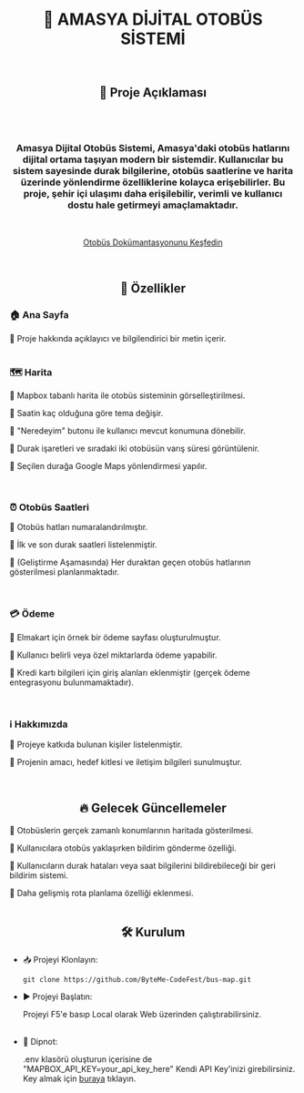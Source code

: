 
<h1 align="center">🚌 AMASYA DİJİTAL OTOBÜS SİSTEMİ</h1>     
<br>
</p>
</p>
 <h2 align="center">📌 Proje Açıklaması</h2>
<br>
<br>

</p>
<p align = "center">
 <h3 align="center">Amasya Dijital Otobüs Sistemi, Amasya'daki otobüs hatlarını dijital ortama taşıyan modern bir sistemdir. Kullanıcılar bu sistem sayesinde durak bilgilerine, otobüs saatlerine ve harita üzerinde yönlendirme özelliklerine kolayca erişebilirler. Bu proje, şehir içi ulaşımı daha erişilebilir, verimli ve kullanıcı dostu hale getirmeyi amaçlamaktadır.</h3> 
</p>
<br>
  <a href="https://github.com/ByteMe-CodeFest">
<a>
  <p align = "center">
<a href="https://github.com/ByteMe-CodeFest/bus-map" target="_blank">Otobüs Dokümantasyonunu Keşfedin</a>
  </p>
</a>
<br>
    
<h2 align="center">🚀 Özellikler</h2>


<h3 align="border">🏠 Ana Sayfa</h3>
</p>
📌 Proje hakkında açıklayıcı ve bilgilendirici bir metin içerir.
<br>
<br>
<h3 align="border">🗺️ Harita</h3>

📌 Mapbox tabanlı harita ile otobüs sisteminin görselleştirilmesi.</p>📌 Saatin kaç olduğuna göre tema değişir.</p>📌 "Neredeyim" butonu ile kullanıcı mevcut konumuna dönebilir.</p>📌 Durak işaretleri ve sıradaki iki otobüsün varış süresi görüntülenir.</p>📌 Seçilen durağa Google Maps yönlendirmesi yapılır.
</p>
<br>

<h3 align="border">⏰ Otobüs Saatleri</h3>
</p>
📌 Otobüs hatları numaralandırılmıştır.</p>📌 İlk ve son durak saatleri listelenmiştir.</p>📌 (Geliştirme Aşamasında) Her duraktan geçen otobüs hatlarının gösterilmesi planlanmaktadır.
</p>
<br>

<h3 align="border">💳 Ödeme</h3>
📌 Elmakart için örnek bir ödeme sayfası oluşturulmuştur.</p>📌 Kullanıcı belirli veya özel miktarlarda ödeme yapabilir.</p>📌 Kredi kartı bilgileri için giriş alanları eklenmiştir (gerçek ödeme entegrasyonu bulunmamaktadır).
</p>
<br>
<h3 align="border">ℹ️ Hakkımızda</h3>
📌 Projeye katkıda bulunan kişiler listelenmiştir.</p>📌 Projenin amacı, hedef kitlesi ve iletişim bilgileri sunulmuştur.
</p>
<br>
<h2 align="center">🔥 Gelecek Güncellemeler</h2>

📌 Otobüslerin gerçek zamanlı konumlarının haritada gösterilmesi.</p>📌 Kullanıcılara otobüs yaklaşırken bildirim gönderme özelliği.</p>📌 Kullanıcıların durak hataları veya saat bilgilerini bildirebileceği bir geri bildirim sistemi.</p>📌 Daha gelişmiş rota planlama özelliği eklenmesi.
<br>
<br>
<h2 align="center">🛠️ Kurulum</h2>

- 📥 Projeyi Klonlayın:

      git clone https://github.com/ByteMe-CodeFest/bus-map.git
      
- ▶️ Projeyi Başlatın:

  Projeyi F5'e basıp Local olarak Web üzerinden çalıştırabilirsiniz.
  <br>
  <br>
  
- 📜 Dipnot:

  .env klasörü oluşturun içerisine de "MAPBOX_API_KEY=your_api_key_here"
  Kendi API Key'inizi girebilirsiniz. Key almak için <a href="https://mapbox.com" target="_blank">buraya</a> tıklayın.

